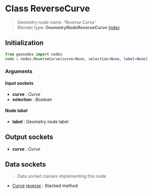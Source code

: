 
# Class ReverseCurve

> Geometry node name: _'Reverse Curve'_<br>Blender type:  **GeometryNodeReverseCurve**
[Index](/docs/index.md)

## Initialization


```python
from geonodes import nodes
node = nodes.ReverseCurve(curve=None, selection=None, label=None)
```


### Arguments


#### Input sockets



- **curve** : _Curve_
- **selection** : _Boolean_



#### Node label



- **label** : Geometry node label



## Output sockets



- **curve** : _Curve_



## Data sockets

> Data socket classes implementing this node


- [Curve](../sockets/Curve.md) [reverse](../sockets/Curve.md#reverse) : Stacked method


